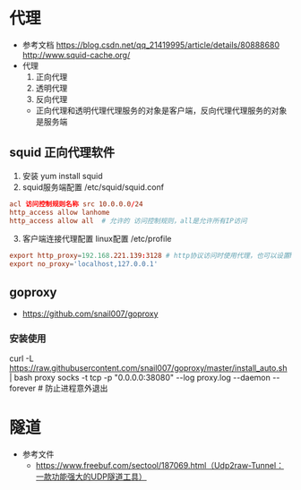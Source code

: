 # 代理
- 参考文档 https://blog.csdn.net/qq_21419995/article/details/80888680
http://www.squid-cache.org/
- 代理
    1. 正向代理 
    2. 透明代理
    3. 反向代理
    - 正向代理和透明代理代理服务的对象是客户端，反向代理代理服务的对象是服务端

## squid 正向代理软件
1. 安装
yum install squid
2. squid服务端配置 
/etc/squid/squid.conf
```conf
acl 访问控制规则名称 src 10.0.0.0/24 
http_access allow lanhome
http_access allow all  # 允许的 访问控制规则，all是允许所有IP访问
```
3. 客户端连接代理配置
linux配置 /etc/profile
```conf
export http_proxy=192.168.221.139:3128 # http协议访问时使用代理，也可以设置https，ftp等协议
export no_proxy='localhost,127.0.0.1'
```

## goproxy
- https://github.com/snail007/goproxy

### 安装使用
curl -L https://raw.githubusercontent.com/snail007/goproxy/master/install_auto.sh | bash
proxy socks -t tcp -p "0.0.0.0:38080"
--log proxy.log 
--daemon
--forever # 防止进程意外退出

# 隧道
- 参考文件
    - https://www.freebuf.com/sectool/187069.html（Udp2raw-Tunnel：一款功能强大的UDP隧道工具）